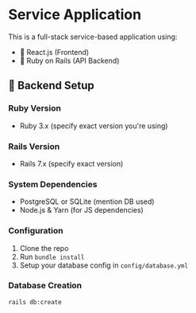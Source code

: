 # Service Application

This is a full-stack service-based application using:

- 🚀 React.js (Frontend)
- 🔧 Ruby on Rails (API Backend)

## 🔧 Backend Setup

### Ruby Version
- Ruby 3.x (specify exact version you're using)

### Rails Version
- Rails 7.x (specify exact version)

### System Dependencies
- PostgreSQL or SQLite (mention DB used)
- Node.js & Yarn (for JS dependencies)

### Configuration
1. Clone the repo
2. Run `bundle install`
3. Setup your database config in `config/database.yml`

### Database Creation
```bash
rails db:create
